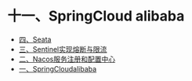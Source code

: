 # 十一、SpringCloud alibaba

- [四、Seata](四、Seata.md)
- [三、Sentinel实现熔断与限流](三、Sentinel实现熔断与限流.md)
- [二、Nacos服务注册和配置中心](二、Nacos服务注册和配置中心.md)
- [一、SpringCloudalibaba](一、SpringCloudalibaba.md)
